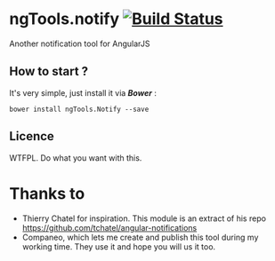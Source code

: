 # ngTools.notify [![Build Status](https://travis-ci.org/MathRobin/ngTools.notify.png?branch=master)](https://travis-ci.org/MathRobin/ngTools.notify)

Another notification tool for AngularJS

## How to start ?

It's very simple, just install it via ***Bower*** :

    bower install ngTools.Notify --save

## Licence

WTFPL. Do what you want with this.

# Thanks to

- Thierry Chatel for inspiration. This module is an extract of his repo https://github.com/tchatel/angular-notifications
- Companeo, which lets me create and publish this tool during my working time. They use it and hope you will us it too.